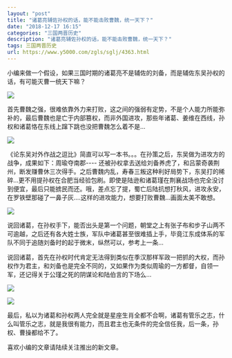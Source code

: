 ```yaml
---
layout: "post"
title: "诸葛亮辅佐孙权的话，能不能击败曹魏，统一天下？"
date: "2018-12-17 16:15"
categories: "三国两晋历史"
description: "诸葛亮辅佐孙权的话，能不能击败曹魏，统一天下？"
tags: 三国两晋历史
url: https://www.y5000.com/zgls/sglj/4363.html
---
```






小编来做一个假设，如果三国时期的诸葛亮不是辅佐的刘备，而是辅佐东吴孙权的话，有可能灭曹一统天下嘛？

![](https://img.y5000.com/uploads/allimg/161102/09495241Y-0.jpg)

首先曹魏之强，很难依靠外力来打败，这之间的强弱有定势，不是个人能力所能弥补的，最后曹魏也是亡于内部篡权，而非外国进攻，那些年诸葛、姜维在西线，孙权和诸葛恪在东线上蹿下跳也没把曹魏怎么着不是...

![](https://img.y5000.com/uploads/allimg/161102/09495240T-1.jpg)

《论东吴对外作战之逗比》简直可以写一本书。。。在孙策之后，东吴做为进攻方的战争，成果如下：周瑜夺南郡----
还被孙权拿去送给刘备养虎了，和吕蒙奇袭荆州，断发赚曹休三次得手。之后曹魏内乱，寿春三叛这种利好局势下，东吴打的稀碎...更不用提孙权在合肥当经验包刷。即使是陆逊和诸葛瑾在荆襄战场也完全没讨到便宜，最后只能掳民而还。哦，差点忘了提，蜀亡后陆抗想打秋风，进攻永安，在罗铁壁那碰了一鼻子灰....这样的进攻能力，想要打败曹魏...画面太美不敢想。

![](https://img.y5000.com/uploads/allimg/161102/09495231V-2.jpg)

说回诸葛，在孙权手下，能否出头是第一个问题，朝堂之上有张子布和步子山两不可逾越，之后还有各大姓士族，军队中诸葛甚至很难插上手，毕竟江东成体系的军队不同于追随刘备时的起于微末，纵然可以，参考上一条...

说回诸葛，首先在孙权时代肯定无法得到类似在季汉那样军政一把抓的大权，而孙权作为君主，和刘备也是完全不同的，又如果作为类似周瑜的一方都督，自领一军，还记得关于公瑾之死的阴谋论和陆伯言的下场么...

![](https://img.y5000.com/uploads/allimg/161102/0949524608-3.jpg)

![](https://img.y5000.com/uploads/allimg/161102/09495263S-4.jpg)

最后，私以为诸葛和孙权两人完全就是星座生肖全都不合啊，诸葛有管乐之志，什么叫管乐之志，就是我很有能力，而且君主也无条件的完全信任我，后一条，孙权、曹操都给不了。

喜欢小编的文章请陆续关注推出的新文章。
